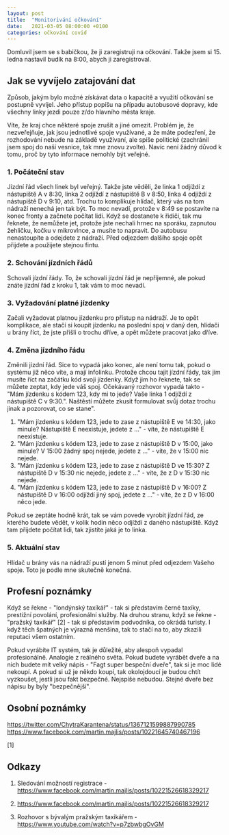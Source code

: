 ```yaml
---
layout: post
title:  "Monitorivání očkování"
date:   2021-03-05 08:00:00 +0100
categories: očkování covid
---
```


Domluvil jsem se s babičkou, že ji zaregistruji na očkování. Takže jsem si 15. ledna nastavil budík na 8:00, abych ji zaregistroval.



## Jak se vyvíjelo zatajování dat

Způsob, jakým bylo možné získávat data o kapacitě a využití očkování se postupně vyvíjel. Jeho přístup popíšu na případu autobusové dopravy, kde všechny linky jezdi pouze z/do hlavního města kraje.

Víte, že kraj chce některé spoje zrušit a jiné omezit. Problém je, že nezveřejňuje, jak jsou jednotlivé spoje využívané, a že máte podezření, že rozhodování nebude na základě využívaní, ale spíše politické (zachránil jsem spoj do naší vesnice, tak mne znovu zvolte). Navíc není žádný důvod k tomu, proč by tyto informace nemohly být veřejné.

### 1. Počáteční stav

Jízdní řád všech linek byl veřejný. Takže jste věděli, že linka 1 odjíždí z nástupiště A v 8:30, linka 2 odjíždí z nástupiště B v 8:50, linka 4 odjíždí z nástupiště D v 9:10, atd. Trochu to komplikuje hlídač, který vás na tom nádraží nenechá jen tak být. To moc nevadí, protože v 8:49 se postavíte na konec fronty a začnete počítat lidi. Když se dostanete k řidiči, tak mu řeknete, že nemůžete jet, protože jste nechali hrnec na sporáku, zapnutou žehličku, kočku v mikrovlnce, a musíte to napravit. Do autobusu nenastoupíte a odejdete z nádraží. Před odjezdem dalšího spoje opět přijdete a použijete stejnou fintu.

### 2. Schování jízdních řádů

Schovali jízdní řády. To, že schovali jízdní řád je nepříjemné, ale pokud znáte jízdní řád z kroku 1, tak vám to moc nevadí.

### 3. Vyžadování platné jízdenky

Začali vyžadovat platnou jízdenku pro přístup na nádraží. Je to opět komplikace, ale stačí si koupit jízdenku na poslední spoj v daný den, hlídači u brány říct, že jste přišli o trochu dříve, a opět můžete pracovat jako dříve.

### 4. Změna jízdního řádu

Změnili jízdní řád. Sice to vypadá jako konec, ale není tomu tak, pokud o systému již něco víte, a mají infolinku. Protože chcou tajit jízdní řády, tak jim musíte říct na začátku kód svoji jízdenky. Když jim ho řeknete, tak se můžete zeptat, kdy jede váš spoj. Očekávaný rozhovor vypadá takto - "Mám jízdenku s kódem 123, kdy mi to jede? Vaše linka 1 odjíždí z nástupiště C v 9:30.". Naštěstí můžete zkusit formulovat svůj dotaz trochu jinak a pozorovat, co se stane".

1. "Mám jízdenku s kódem 123, jede to zase z nástupiště E ve 14:30, jako minule? Nástupiště E neexistuje, jedete z ..." - víte, že nástupiště E neexistuje.
2. "Mám jízdenku s kódem 123, jede to zase z nástupiště D v 15:00, jako minule? V 15:00 žádný spoj nejede, jedete z ..." - víte, že v 15:00 nic nejede.
3. "Mám jízdenku s kódem 123, jede to zase z nástupiště D ve 15:30? Z nástupiště D v 15:30 nic nejede, jedete z ..." - víte, že z D v 15:30 nic nejede.
4. "Mám jízdenku s kódem 123, jede to zase z nástupiště D v 16:00? Z nástupiště D v 16:00 odjíždí jiný spoj, jedete z ..." - víte, že z D v 16:00 něco jede.

Pokud se zeptáte hodně krát, tak se vám povede vyrobit jízdní řád, ze kterého budete vědět, v kolik hodin něco odjíždí z daného nástupiště. Když tam přijdete počítat lidi, tak zjistíte jaká je to linka.

### 5. Aktuální stav

Hlídač u brány vás na nádraží pustí jenom 5 minut před odjezdem Vašeho spoje. Toto je podle mne skutečně konečná.




## Profesní poznámky

Když se řekne - "londýnský taxíkář" - tak si představím černé taxíky, prestižní povolání, profesionální služby. Na druhou stranu, když se řekne - "pražský taxikář" [2] - tak si představím podvodníka, co okrádá turisty. I když těch špatných je výrazná menšina, tak to stačí na to, aby zkazili reputaci všem ostatním.



Pokud vyrábíte IT systém, tak je důležité, aby alespoň vypadal profesionálně. Analogie z reálného světa. Pokud budete vyrábět dveře a na nich budete mít velký nápis - "Fagt super bespeční dveře", tak si je moc lidé nekoupí. A pokud si už je někdo koupí, tak okolojdoucí je budou chtít vyzkoušet, jestli jsou fakt bezpečné. Nejspíše nebudou. Stejné dveře bez nápisu by byly "bezpečnější".




## Osobní poznámky


https://twitter.com/ChytraKarantena/status/1367121599887990785
https://www.facebook.com/martin.majlis/posts/10221645740467196

[1]

## Odkazy

1. Sledování možností registrace - https://www.facebook.com/martin.majlis/posts/10221526618329217

1. https://www.facebook.com/martin.majlis/posts/10221526618329217
2.  Rozhovor s bývalým pražským taxikářem - https://www.youtube.com/watch?v=p7zbwbgOvGM
